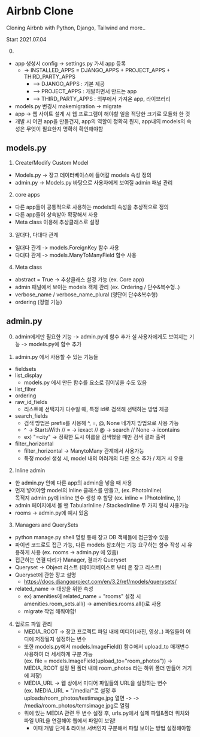 # Airbnb Clone

Cloning Airbnb with Python, Django, Tailwind and more..

Start 2021.07.04

0. 
 - app 생성시 config -> settings.py 가서 app 등록
   - -> INSTALLED_APPS = DJANGO_APPS + PROJECT_APPS + THIRD_PARTY_APPS
     - --> DJANGO_APPS : 기본 제공
     - --> PROJECT_APPS : 개발하면서 만드는 app
     - --> THIRD_PARTY_APPS : 외부에서 가져온 app, 라이브러리
 - models.py 변경시 makemigration -> migrate 
 - app -> 웹 사이트 설계 시 웹 프로그램이 해야할 일을 적당한 크기로 모듈화 한 것
 - 개발 시 어떤 app을 만들건지, app의 역할이 정확히 뭔지, app내의 models의 속성은 무엇이 
   필요한지 명확히 확인해야함
 
## models.py

1. Create/Modify Custom Model
 - Models.py -> 장고 데이터베이스에 들어갈 models 속성 정의
 - admin.py -> Models.py 바탕으로 사용자에게 보여질 admin 패널 관리

2. core apps 
 - 다른 app들이 공통적으로 사용하는 models의 속성을 추상적으로 정의
 - 다른 app들이 상속받아 확장해서 사용
 - Meta class 이용해 추상클래스로 설정 

3. 일대다, 다대다 관계
 - 일대다 관계 -> models.ForeignKey 함수 사용
 - 다대다 관계 -> models.ManyToManyField 함수 사용

4. Meta class
 - abstract = True -> 추상클래스 설정 가능 (ex. Core app)
 - admin 패널에서 보이는 models 객체 관리 (ex. Ordering / 단수&복수형..)
 - verbose_name / verbose_name_plural (영단어 단수&복수형)
 - ordering (정렬 기능)

## admin.py

0. admin에게만 필요한 기능 -> admin.py에 함수 추가
   실 사용자에게도 보여지는 기능 -> models.py에 함수 추가

1. admin.py 에서 사용할 수 있는 기능들
 - fieldsets
 - list_display
   - models.py 에서 만든 함수를 요소로 집어넣을 수도 있음
 - list_filter
 - ordering
 - raw_id_fields
   - 리스트에 선택지가 다수일 때, 특정 id로 검색해 선택하는 방법 제공
 - search_fields
   - 검색 방법은 prefix를 사용해 ^, =, @, None 네가지 방법으로 사용 가능
   - ^ -> StartsWith // = -> iexact // @ -> search // None -> icontains
   - ex) "=city" -> 정확한 도시 이름을 검색했을 때만 검색 결과 출력
 - filter_horizontal
   - filter_horizontal -> ManytoMany 관계에서 사용가능
   - 특정 model 생성 시, model 내의 여러개의 다른 요소 추가 / 제거 시 유용 
  
2. Inline admin
 - 한 admin.py 안에 다른 app의 admin을 넣을 때 사용
 - 먼저 넣어야할 model의 Inline 클래스를 만들고, (ex. PhotoInline)  
   목적지 admin.py에 inline 변수 생성 후 할당 (ex. inline = (PhotoInline, ))
 - admin 페이지에서 볼 땐 TabularInline / StackedInline 두 가지 형식 사용가능
 - rooms -> admin.py에 예시 있음

3. Managers and QuerySets
 - python manage.py shell 명령 통해 장고 DB 객체들에 접근할수 있음
 - 파이썬 코드로도 접근 가능, 다른 models 참조하는 기능 요구하는 함수 작성 시 유용하게 사용 (ex. rooms -> admin.py 에 있음)
 - 접근하는 연결 다리가 Manager, 결과가 Queryset
 - Queryset -> Object 리스트 (데이터베이스로 부터 온 장고 리스트)
 - Queryset에 관한 장고 설명
   - https://docs.djangoproject.com/en/3.2/ref/models/querysets/
 - related_name -> 대상을 위한 속성
   - ex) amenities에 related_name = "rooms" 설정 시
         amenities.room_sets.all() -> amenities.rooms.all()로 사용
   - migrate 작업 해줘야함!

4. 업로드 파일 관리 
   - MEDIA_ROOT -> 장고 프로젝트 파일 내에 미디어(사진, 영상..) 파일들이 어디에 저장될지 설정하는 변수
   - 또한 models.py에서 models.ImageField() 함수에서 upload_to 매개변수 사용하여 더 세세하게 구분 가능  
     (ex. file = models.ImageField(upload_to="room_photos")) -> MEDIA_ROOT 설정 된 폴더 내에 room_photos 라는 하위 폴더 만들어 거기에 저장)
   - MEDIA_URL -> 웹 상에서 미디어 파일들의 URL을 설정하는 변수  
     (ex. MEDIA_URL = "/media/"로 설정 후 uploads/room_photos/testimage.jpg 열면 ->  -> /media/room_photos/temsimage.jpg로 열림
   - 위에 있는 MEDIA 관련 두 변수 설정 후, urls.py에서 실제 파일&폴더 위치와 파일 URL을 연결해야 웹에서 파일이 보임!
     - 이때 개발 단계 & 라이브 서버인지 구분해서 파일 보이는 방법 설정해야함